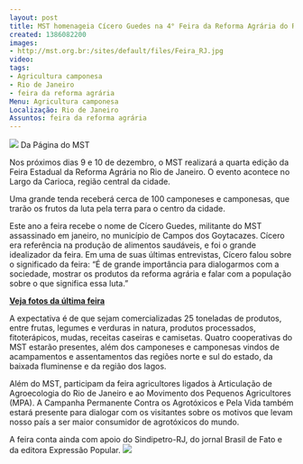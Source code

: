 ```yaml
---
layout: post
title: MST homenageia Cícero Guedes na 4° Feira da Reforma Agrária do RJ
created: 1386082200
images:
- http://mst.org.br:/sites/default/files/Feira_RJ.jpg
video: 
tags:
- Agricultura camponesa
- Rio de Janeiro
- feira da reforma agrária
Menu: Agricultura camponesa
Localização: Rio de Janeiro
Assuntos: feira da reforma agrária
---
```



**![](/sites/default/files/Feira_RJ.jpg)**
Da Página do MST

Nos próximos dias 9 e 10 de dezembro, o MST realizará a quarta edição da Feira Estadual da Reforma Agrária no Rio de Janeiro. O evento acontece no Largo da Carioca, região central da cidade. 


Uma grande tenda receberá cerca de 100 camponeses e camponesas, que trarão os frutos da luta pela terra para o centro da cidade.


Este ano a feira recebe o nome de Cícero Guedes, militante do MST assassinado em janeiro, no município de Campos dos Goytacazes. Cícero era referência na produção de alimentos saudáveis, e foi o grande idealizador da feira.
Em uma de suas últimas entrevistas, Cícero falou sobre o significado da feira: “É de grande importância para dialogarmos com a sociedade, mostrar os produtos da reforma agrária e falar com a população sobre o que significa essa luta.”

[**Veja fotos da última feira**](http://boletimmstrj.mst.org.br/iii-feira-da-reforma-agraria/)

A expectativa é de que sejam comercializadas 25 toneladas de produtos, entre frutas, legumes e verduras in natura, produtos processados, fitoterápicos, mudas, receitas caseiras e camisetas.
Quatro cooperativas do MST estarão presentes, além dos camponeses e camponesas vindos de acampamentos e assentamentos das regiões norte e sul do estado, da baixada fluminense e da região dos lagos.


Além do MST, participam da feira agricultores ligados à Articulação de Agroecologia do Rio de Janeiro e ao Movimento dos Pequenos Agricultores (MPA). A Campanha Permanente Contra os Agrotóxicos e Pela Vida também estará presente para dialogar com os visitantes sobre os motivos que levam nosso país a ser maior consumidor de agrotóxicos do mundo.


A feira conta ainda com apoio do Sindipetro-RJ, do jornal Brasil de Fato e da editora Expressão Popular.
![](/sites/default/files/agraria_RJ.jpg)

